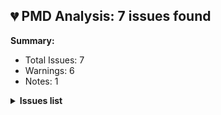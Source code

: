 ## 💔 PMD Analysis: 7 issues found

**Summary:**
- Total Issues: 7
- Warnings: 6
- Notes: 1

<details><summary><strong>Issues list</strong></summary>

### 📄 demo-app/main/default/classes/RestLogger.cls

⚠️ **EmptyStatementBlock** (Error Prone) - Line 2:2
> Avoid empty block statements.

<details><summary>Rule Details</summary>

Empty block statements serve no purpose and should be removed.
</details>

⚠️ **EmptyStatementBlock** (Error Prone) - Line 6:2
> Avoid empty block statements.

<details><summary>Rule Details</summary>

Empty block statements serve no purpose and should be removed.
</details>

⚠️ **EmptyStatementBlock** (Error Prone) - Line 10:2
> Avoid empty block statements.

<details><summary>Rule Details</summary>

Empty block statements serve no purpose and should be removed.
</details>


### 📄 force-app/main/default/classes/tests/libak_TestRestRouter.cls

ℹ️ **UnusedLocalVariable** (Best Practices) - Line 53:24
> Variable 'processor' defined but not used

<details><summary>Rule Details</summary>

Detects when a local variable is declared and/or assigned but not used.
</details>

⚠️ **EmptyStatementBlock** (Error Prone) - Line 84:3
> Avoid empty block statements.

<details><summary>Rule Details</summary>

Empty block statements serve no purpose and should be removed.
</details>

⚠️ **EmptyStatementBlock** (Error Prone) - Line 85:3
> Avoid empty block statements.

<details><summary>Rule Details</summary>

Empty block statements serve no purpose and should be removed.
</details>

⚠️ **EmptyStatementBlock** (Error Prone) - Line 86:3
> Avoid empty block statements.

<details><summary>Rule Details</summary>

Empty block statements serve no purpose and should be removed.
</details>



</details>

